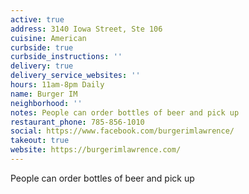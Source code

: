 ```yaml
---
active: true
address: 3140 Iowa Street, Ste 106
cuisine: American
curbside: true
curbside_instructions: ''
delivery: true
delivery_service_websites: ''
hours: 11am-8pm Daily
name: Burger IM
neighborhood: ''
notes: People can order bottles of beer and pick up
restaurant_phone: 785-856-1010
social: https://www.facebook.com/burgerimlawrence/
takeout: true
website: https://burgerimlawrence.com/
---
```


People can order bottles of beer and pick up